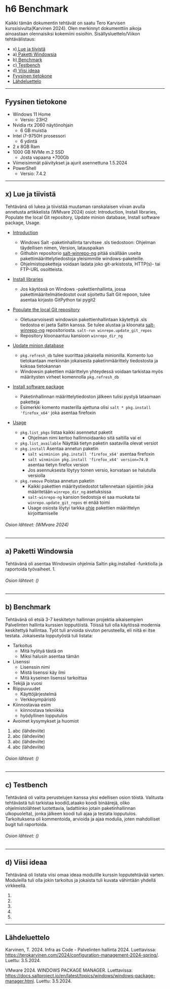 # h6 Benchmark

Kaikki tämän dokumentin tehtävät on saatu Tero Karvisen kurssisivulta(Karvinen 2024). Olen merkinnyt dokumenttiin aikoja ainoastaan olennaisiksi kokemiini osioihin. Sisällysluettelo/Viikon tehtävälistaus:

- x)[ Lue ja tiivistä](#x-lue-ja-tiivistä)
- a)[ Paketti Windowsia](#a-paketti-windowsia)
- b)[ Benchmark](#b-benchmark)
- c)[ Testbench](#c-testbench)
- d)[ Viisi ideaa](#d-viisi-ideaa)
- [Fyysinen tietokone](#fyysinen-tietokone)
- [Lähdeluettelo](#lähdeluettelo)

---

## Fyysinen tietokone

- Windows 11 Home
  - Versio: 23H2
- Nvidia rtx 2060 näytönohjain
  - 6 GB muistia
- Intel i7-9750H prosessori
  - 6 ydintä
- 2 x 8GB Ram
- 1000 GB NVMe m.2 SSD
  - Josta vapaana +700Gb
- Viimeisimmät päivitykset ja ajurit asennettuna 1.5.2024
- PowerShell
  - Versio: 7.4.2

---

## x) Lue ja tiivistä

Tehtävänä oli lukea ja tiivistää muutaman ranskalaisen viivan avulla annetusta artikkelista (WMvare 2024) osiot: Introduction, Install libraries, Populate the local Git repository, Update minion database, Install software package, Usage.

- [Introduction](https://docs.saltproject.io/en/latest/topics/windows/windows-package-manager.html#introduction)
  - Windows Salt -paketinhallinta tarvitsee .sls tiedostoon: Ohjelman täydellisen nimen, Version, latauspaikan  
  - Githubin repositorio [salt-winrepo-ng](https://github.com/saltstack/salt-winrepo-ng) pitää sisällään useita pakettimäärittelytiedostoja yleisimmille windows-paketeille.  
  - Ohjelmistopaketteja voidaan ladata joko git-arkistosta, HTTP(s)- tai FTP-URL osoitteista.  

- [Install libraries](https://docs.saltproject.io/en/latest/topics/windows/windows-package-manager.html#install-libraries)
  - Jos käytössä on Windows -pakettienhallinta, jossa pakettimääritelmätiedostot ovat sijoitettu Salt Git repoon, tulee asentaa kirjasto GitPython tai pygit2  

- [Populate the local Git repository](https://docs.saltproject.io/en/latest/topics/windows/windows-package-manager.html#populate-the-local-git-repository)
  - Oletusarvoisesti windowsin pakettienhallintaan käytettyä .sls tiedostoa ei jaeta Saltin kanssa. Se tulee alustaa ja kloonata  [salt-winrepo-ng](https://github.com/saltstack/salt-winrepo-ng) repositoriosta. `salt-run winrepo.update_git_repos`  
  - Repository kloonaantuu kansioon `winrepo_dir_ng`  

- [Update minion database](https://docs.saltproject.io/en/latest/topics/windows/windows-package-manager.html#update-minion-database)
  - `pkg.refresh_db` tulee suorittaa jokaisella minionilla. Komento luo tietokantaan merkinnän jokaisesta paketinmäärittely tiedostosta ja kokoaa tietokannan  
  - Windowsin pakettien määrittelyn yhteydessä voidaan tarkistaa myös määritysten virheet komennolla `pkg.refresh_db`  

- [Install software package](https://docs.saltproject.io/en/latest/topics/windows/windows-package-manager.html#install-software-package)
  - Paketinhallinnan määrittelytiedoston jälkeen tulisi pystyä lataamaan paketteja  
  - Esimerkki komento masterilla ajettuna olisi `salt * pkg.install 'firefox_x64'` joka asentaa firefoxin  

- [Usage](https://docs.saltproject.io/en/latest/topics/windows/windows-package-manager.html#usage)
  - `pkg.list_pkgs` listaa kaikki asennetut paketit  
    - Ohjelman nimi kertoo hallinnoidaanko sitä saltilla vai ei  
  - `pkg.list_available` Näyttää tietyn paketin saatavilla olevat versiot  
  - `pkg.install` Asentaa annetun paketin  
    - `salt winminion pkg.install 'firefox_x64'` asentaa firefoxin  
    - `salt winminion pkg.install 'firefox_x64' version=74.0` asentaa tietyn firefox version  
    - Jos asennuksesta löytyy toinen versio, korvataan se halutulla versiolla
  - `pkg.remove` Poistaa annetun paketin  
    - Kaikki pakettien määritystiedostot tallennetaan sijaintiin joka määritetään `winrepo_dir_ng` asetuksissa  
    - `salt-winrepo-ng` kansion tiedostoja ei saa muokata tai `winrepo.update_git_repos` ei enää toimi  
    - Usage osiosta löytyi tarkka [ohje](https://docs.saltproject.io/en/latest/topics/windows/windows-package-manager.html#writing-package-definition-files) pakettien määrittelyn kirjoittamiselle  

###### Osion lähteet: (WMvare 2024)

---

## a) Paketti Windowsia

Tehtävänä oli asentaa Windowsiin ohjelmia Saltin pkg.installed -funktiolla ja raportoida työvaiheet.
1. 

###### Osion lähteet: ()

---

## b) Benchmark

Tehtävänä oli etsiä 3-7 keskitetyn hallinnan projektia aikaisempien Palvelinten hallinta kurssien lopputöistä. Töissä tuli olla käytössä modernia keskitettyä hallintaa. Työt tuli arvioida sivuton perusteella, eli niitä ei itse testata. Jokaisesta lopputyöstä tuli listata:

- Tarkoitus
  - Mitä hyötyä tästä on
  - Miksi halusin asentaa tämän
- Lisenssi
  - Lisenssin nimi
  - Mistä lisenssi käy ilmi
  - Mitä kyseinen lisenssi tarkoittaa
- Tekijä ja vuosi
- Riippuvuudet
  - Käyttöjärjestelmä
  - Verkkoympäristö
- Kiinnostavaa esim
  - kiinnostava tekniikka
  - hyödyllinen lopputulos
- Avoimet kysymykset ja huomiot

1. abc (lähdeviite)
2. abc (lähdeviite)
3. abc (lähdeviite)
4. abc (lähdeviite)

###### Osion lähteet: ()

---

## c) Testbench

Tehtävänä oli valita perustelujen kanssa yksi edellisen osion töistä. Valitusta tehtävästä tuli tarkistaa koodi(Lataako koodi binäärejä, oliko ohjelmistolähteet luotettavia, ladattiinko jotain paketinhallinnan ulkopuolelta), jonka jälkeen koodi tuli ajaa ja testata lopputulos. Tarkoituksena oli kommentoida, arvioida ja ajaa modulia, joten mahdolliset bugit tuli raportoida.

###### Osion lähteet: ()

---

## d) Viisi ideaa

Tehtävänä oli listata viisi omaa ideaa modulille kurssin lopputehtävää varten. Moduleilla tuli olla jokin tarkoitus ja jokaista tuli kuvata vähintään yhdellä virkkeellä.

1.
2.
3.
4.
5.

---

## Lähdeluettelo

Karvinen, T. 2024. Infra as Code - Palvelinten hallinta 2024. Luettavissa: https://terokarvinen.com/2024/configuration-management-2024-spring/. Luettu: 3.5.2024.

VMware 2024. WINDOWS PACKAGE MANAGER. Luettavissa: https://docs.saltproject.io/en/latest/topics/windows/windows-package-manager.html. Luettu: 3.5.2024.
